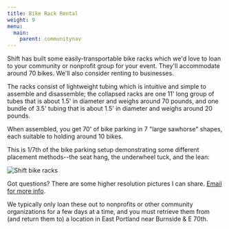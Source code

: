```yaml
---
title: Bike Rack Rental
weight: 9
menu:
  main:
    parent: communitynav
---
```


Shift has built some easily-transportable bike racks which we'd love to loan to your community or nonprofit group for your event.  They'll accommodate around 70 bikes.  We'll also consider renting to businesses.

The racks consist of lightweight tubing which is intuitive and simple to assemble and disassemble; the collapsed racks are one 11' long group of tubes that is about 1.5' in diameter and weighs around 70 pounds, and one bundle of 3.5' tubing that is about 1.5' in diameter and weighs around 20 pounds.

When assembled, you get 70' of bike parking in 7 "large sawhorse" shapes, each suitable to holding around 10 bikes.

This is 1/7th of the bike parking setup demonstrating some different placement methods--the seat hang, the underwheel tuck, and the lean: 

![Shift bike racks](/images/bikeracks.jpg)

Got questions? There are some higher resolution pictures I can share.  [Email for more info](mailto:bikeracks@shift2bikes.org).

We typically only loan these out to nonprofits or other community organizations for a few days at a time, and you must retrieve them from (and return them to) a location in East Portland near Burnside & E 70th.
